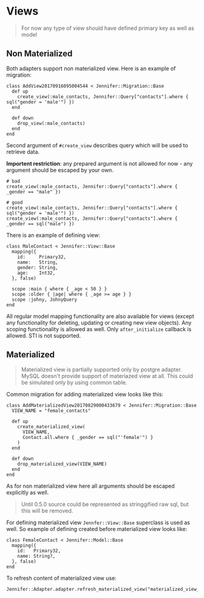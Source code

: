 # Views

> For now any type of view should have defined primary key as well as model

## Non Materialized

Both adapters support non materialized view. Here is an example of migration:

```crystal
class AddView20170916095004544 < Jennifer::Migration::Base
  def up
    create_view(:male_contacts, Jennifer::Query["contacts"].where { sql("gender = 'male'") })
  end

  def down
    drop_view(:male_contacts)
  end
end
```

Second argument of `#create_view` describes query which will  be used to retrieve data. 

**Importent restriction**: any prepared argument is not allowed for now - any argument should be escaped by your own.

```crystal
# bad
create_view(:male_contacts, Jennifer::Query["contacts"].where { _gender == "male" })

# good
create_view(:male_contacts, Jennifer::Query["contacts"].where { sql("gender = 'male'") })
create_view(:male_contacts, Jennifer::Query["contacts"].where { _gender == sql("male") })
```

There is an example of defining view:
```crystal
class MaleContact < Jennifer::View::Base
  mapping({
    id:     Primary32,
    name:   String,
    gender: String,
    age:    Int32,
  }, false)

  scope :main { where { _age < 50 } }
  scope :older { |age| where { _age >= age } }
  scope :johny, JohnyQuery
end
```

All regular model mapping functionality are also available for views (except any functionality for deleting, updating or creating new view objects). Any scoping functionality is allowed as well. Only `after_initialize` callback is allowed. STI is not supported.

## Materialized

> Materialized view is partially supported only by postgre adapter. MySQL doesn't provide support of materiazed view at all. This could be simulated only by using common table.

Common migration for adding materialized view looks like this:

```crystal
class AddMaterializedView20170829000433679 < Jennifer::Migration::Base
  VIEW_NAME = "female_contacts"

  def up
    create_materialized_view(
      VIEW_NAME,
      Contact.all.where { _gender == sql("'female'") }
    )
  end

  def down
    drop_materialized_view(VIEW_NAME)
  end
end
```
As for non materialized view here all arguments should be escaped explicitly as well.

> Until 0.5.0 source could be represented as stringgified raw sql, but this will be removed.

For defining materialized view `Jennfer::View::Base` superclass is used as well. So example of defining created before materialized view looks like:

```crystal
class FemaleContact < Jennifer::Model::Base
  mapping({
    id:   Primary32,
    name: String?,
  }, false)
end
```

To refresh content of materialized view use:

```crystal
Jennifer::Adapter.adapter.refresh_materialized_view("materialized_view_name")
```